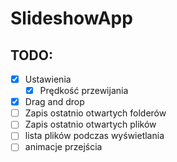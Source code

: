 # SlideshowApp

## TODO:

- [x] Ustawienia
    - [x] Prędkość przewijania
- [x] Drag and drop
- [ ] Zapis ostatnio otwartych folderów
- [ ] Zapis ostatnio otwartych plików
- [ ] lista plików podczas wyświetlania
- [ ] animacje przejścia